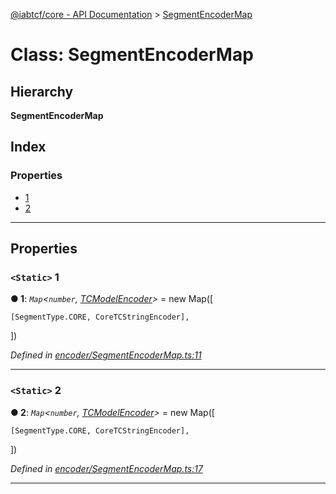 [@iabtcf/core - API Documentation](../README.md) > [SegmentEncoderMap](../classes/segmentencodermap.md)

# Class: SegmentEncoderMap

## Hierarchy

**SegmentEncoderMap**

## Index

### Properties

* [1](segmentencodermap.md#1)
* [2](segmentencodermap.md#2)

---

## Properties

<a id="1"></a>

### `<Static>` 1

**● 1**: *`Map`<`number`, [TCModelEncoder](../interfaces/tcmodelencoder.md)>* =  new Map([

    [SegmentType.CORE, CoreTCStringEncoder],

  ])

*Defined in [encoder/SegmentEncoderMap.ts:11](https://github.com/chrispaterson/iabtcf-es/blob/1e10023/modules/core/src/encoder/SegmentEncoderMap.ts#L11)*

___
<a id="2"></a>

### `<Static>` 2

**● 2**: *`Map`<`number`, [TCModelEncoder](../interfaces/tcmodelencoder.md)>* =  new Map([

    [SegmentType.CORE, CoreTCStringEncoder],

  ])

*Defined in [encoder/SegmentEncoderMap.ts:17](https://github.com/chrispaterson/iabtcf-es/blob/1e10023/modules/core/src/encoder/SegmentEncoderMap.ts#L17)*

___


